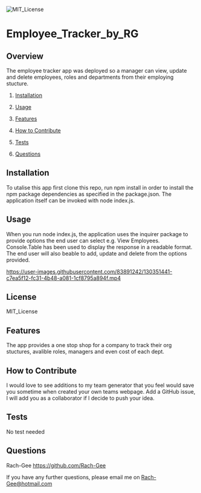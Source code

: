 ![MIT_License](https://img.shields.io/badge/MIT_License-License-green)
  
# Employee_Tracker_by_RG

## Overview
        
The employee tracker app was deployed so a manager can view, update and delete employees, roles and departments from their employing stucture. 

1. [Installation](#Installation)

2. [Usage](#Usage)

3. [Features](#Features)

4. [How to Contribute](#How-to-Contribute)

5. [Tests](#Tests)

6. [Questions](#Questions)
        
## Installation
       
To utalise this app first clone this repo, run npm install in order to install the npm package dependencies as specified in the package.json. The application itself can be invoked with node index.js.
       
## Usage
       
When you run node index.js, the application uses the inquirer package to provide options the end user can select e.g. View Employees. Console.Table has been used to display the response in a readable format. The end user will also beable to add, update and delete from the options provided. 

https://user-images.githubusercontent.com/83891242/130351441-c7ea5f12-fc31-4b48-a081-1cf8795a894f.mp4

## License

MIT_License
       
## Features
       
The app provides a one stop shop for a company to track their org stuctures, avalible roles, managers and even cost of each dept. 
        
## How to Contribute
        
I would love to see additions to my team generator that you feel would save you sometime when created your own teams webpage. Add a GitHub issue, I will add you as a collaborator if I decide to push your idea.
        
## Tests
No test needed
    
## Questions
Rach-Gee
https://github.com/Rach-Gee

If you have any further questions, please email me on Rach-Gee@hotmail.com
